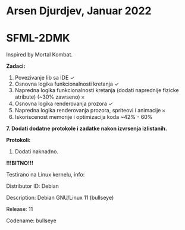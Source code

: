 # Arsen Djurdjev, Januar 2022 #


# SFML-2DMK
Inspired by Mortal Kombat.

**Zadaci:**

1. Povezivanje lib sa IDE ✓
2. Osnovna logika funkcionalnosti kretanja ✓
3. Napredna logika funkcionalnosti kretanja (dodati naprednije fizicke atribute) (~30% zavrseno) 𐄂
4. Osnovna logika renderovanja prozora ✓
5. Napredna logika renderovanja prozora, spriteovi i animacije 𐄂
6. Iskoriscenost memorije i optimizacija koda ~42% - 60%
 
**7. Dodati dodatne protokole i zadatke nakon izvrsenja izlistanih.**


**Protokoli:**
1. Dodati naknadno.



**!!!BITNO!!!**

Testirano na Linux kernelu, info:

Distributor ID:	Debian

Description:	Debian GNU/Linux 11 (bullseye)

Release:	11

Codename:	bullseye

